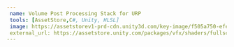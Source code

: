 ```yaml
---
 name: Volume Post Processing Stack for URP
 tools: [AssetStore,C#, Unity, HLSL]
 image: https://assetstorev1-prd-cdn.unity3d.com/key-image/f505a750-efe3-4f20-aaf6-805aceadf68e.webp
 external_url: https://assetstore.unity.com/packages/vfx/shaders/fullscreen-camera-effects/volume-post-processing-stack-for-urp-217647
---
```

